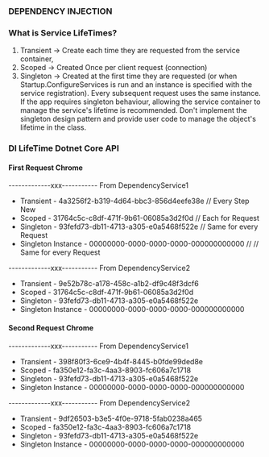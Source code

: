 


### DEPENDENCY INJECTION
### What is Service LifeTimes?
1. Transient -> Create each time they are requested from the service container,
2. Scoped -> Created Once per client request (connection)
3. Singleton -> Created at the first time they are requested (or when Startup.ConfigureServices is run and an instance is specified with the service registration). Every subsequent request uses the same instance. If the app requires singleton behaviour, allowing the service container to manage the service's lifetime is recommended. Don't implement the singleton design pattern and provide user code to manage the object's lifetime in the class.
### DI LifeTime Dotnet Core API
#### First Request Chrome
-------------xxx-----------
From DependencyService1
- Transient - 4a3256f2-b319-4d64-bbc3-856d4eefe38e // Every Step New
- Scoped - 31764c5c-c8df-471f-9b61-06085a3d2f0d // Each for Request
- Singleton - 93fefd73-db11-4713-a305-e0a5468f522e // Same for every Request
- Singleton Instance - 00000000-0000-0000-0000-000000000000 // // Same for every Request

-------------xxx-----------
From DependencyService2
- Transient - 9e52b78c-a178-458c-a1b2-df9c48f3dcf6
- Scoped - 31764c5c-c8df-471f-9b61-06085a3d2f0d
- Singleton - 93fefd73-db11-4713-a305-e0a5468f522e
- Singleton Instance - 00000000-0000-0000-0000-000000000000

#### Second Request Chrome
-------------xxx-----------
From DependencyService1
- Transient - 398f80f3-6ce9-4b4f-8445-b0fde99ded8e
- Scoped - fa350e12-fa3c-4aa3-8903-fc606a7c1718
- Singleton - 93fefd73-db11-4713-a305-e0a5468f522e
- Singleton Instance - 00000000-0000-0000-0000-000000000000

-------------xxx-----------
From DependencyService2
- Transient - 9df26503-b3e5-4f0e-9718-5fab0238a465
- Scoped - fa350e12-fa3c-4aa3-8903-fc606a7c1718
- Singleton - 93fefd73-db11-4713-a305-e0a5468f522e
- Singleton Instance - 00000000-0000-0000-0000-000000000000
